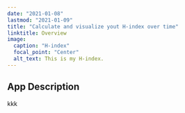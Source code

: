 ```yaml
---
date: "2021-01-08"
lastmod: "2021-01-09"
title: "Calculate and visualize yout H-index over time"
linktitle: Overview
image:
  caption: "H-index"
  focal_point: "Center"
  alt_text: This is my H-index.
---
```


## App Description


kkk
